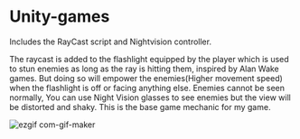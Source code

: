 # Unity-games

Includes the RayCast script and Nightvision controller.

The raycast is added to the flashlight equipped by the player which is used to stun enemies as long as the ray is hitting them, inspired by Alan Wake games.
But doing so will empower the enemies(Higher movement speed) when the flashlight is off or facing anything else.
Enemies cannot be seen normally, You can use Night Vision glasses to see enemies but the view will be distorted and shaky.
This is the base game mechanic for my game.


![ezgif com-gif-maker](https://user-images.githubusercontent.com/108701614/197234418-967efd48-1592-4a4f-b891-684bc6c08cda.gif)
